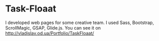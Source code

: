 # Task-Floaat
I developed web pages for some creative team. I used Sass, Bootstrap, ScrollMagic, GSAP,  Glide.js. You can see it on http://vladislav.od.ua/Portfolio/TaskFloaat/

